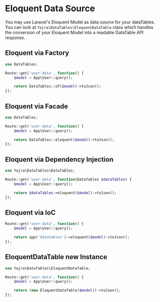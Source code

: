 # Eloquent Data Source

You may use Laravel's Eloquent Model as data source for your dataTables.
You can look at `Yajra\DataTables\EloquentDataTable` class which handles the conversion of your Eloquent Model into a readable DataTable API response.

<a name="factory"></a>
## Eloquent via Factory

```php
use DataTables;

Route::get('user-data', function() {
	$model = App\User::query();

	return DataTables::of($model)->toJson();
});
```

<a name="facade"></a>
## Eloquent via Facade

```php
use DataTables;

Route::get('user-data', function() {
	$model = App\User::query();

	return DataTables::eloquent($model)->toJson();
});
```

<a name="dependency-injection"></a>
## Eloquent via Dependency Injection

```php
use Yajra\DataTables\DataTables;

Route::get('user-data', function(DataTables $dataTables) {
	$model = App\User::query();

	return $dataTables->eloquent($model)->toJson();
});
```
<a name="ioc"></a>
## Eloquent via IoC

```php
Route::get('user-data', function() {
    $model = App\User::query();

    return app('datatables')->eloquent($model)->toJson();
});
```

<a name="instance"></a>
## EloquentDataTable new Instance

```php
use Yajra\DataTables\EloquentDataTable;

Route::get('user-data', function() {
	$model = App\User::query();

	return (new EloquentDataTable($model))->toJson();
});
```
